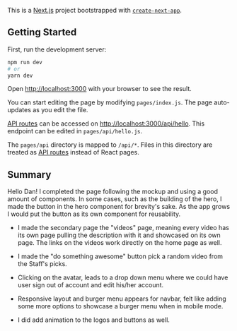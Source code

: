This is a [Next.js](https://nextjs.org/) project bootstrapped with [`create-next-app`](https://github.com/vercel/next.js/tree/canary/packages/create-next-app).

## Getting Started

First, run the development server:

```bash
npm run dev
# or
yarn dev
```

Open [http://localhost:3000](http://localhost:3000) with your browser to see the result.

You can start editing the page by modifying `pages/index.js`. The page auto-updates as you edit the file.

[API routes](https://nextjs.org/docs/api-routes/introduction) can be accessed on [http://localhost:3000/api/hello](http://localhost:3000/api/hello). This endpoint can be edited in `pages/api/hello.js`.

The `pages/api` directory is mapped to `/api/*`. Files in this directory are treated as [API routes](https://nextjs.org/docs/api-routes/introduction) instead of React pages.

## Summary

Hello Dan! I completed the page following the mockup and using a good amount of components. In some cases, such as the building of the hero, I made the button in the hero component for brevity's sake. As the app grows I would put the button as its own component for reusability. 

- I made the secondary page the "videos" page, meaning every video has its own page pulling the description with it and showcased on its own page. The links on the videos work directly on the home page as well. 

- I made the "do something awesome" button pick a random video from the Staff's picks.

- Clicking on the avatar, leads to a drop down menu where we could have user sign out of account and edit his/her account.

- Responsive layout and burger menu appears for navbar, felt like adding some more options to showcase a burger menu when in mobile mode. 

- I did add animation to the logos and buttons as well. 
